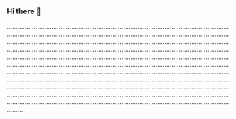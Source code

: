 ### Hi there 👋

.............................................................................................................................................................................................................................................................................................................................................................................................................................................................................................................................................................................................................................................................................................................................................................................................................................................................................................................................................................................................................................................................................................................................................................................................................................................................................................................................................................................................................................